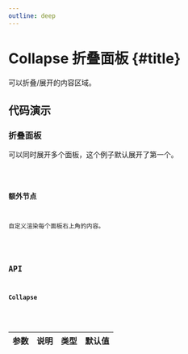 ```yaml
---
outline: deep
---
```


# Collapse 折叠面板 {#title}

可以折叠/展开的内容区域。

## 代码演示

### 折叠面板

可以同时展开多个面板，这个例子默认展开了第一个。

<Code path="collapse/Base" />

### 额外节点

自定义渲染每个面板右上角的内容。

<Code path="collapse/Extra" />

## API

### Collapse

<div class="vp-table">

| 参数      | 说明 | 类型 | 默认值
| ----------- | ----------- | ----------- | ----------- |

</div>